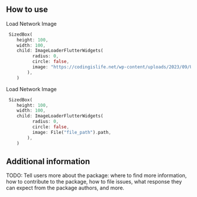 
## How to use

Load Network Image

```dart
 SizedBox(
    height: 100,
    width: 100,
    child: ImageLoaderFlutterWidgets(
          radius: 0,
          circle: false,
          image: "https://codingislife.net/wp-content/uploads/2023/09/Untitled_design__1___2_-removebg-preview-215x38.png",
        ),
    )
```

Load Network Image

```dart
 SizedBox(
    height: 100,
    width: 100,
    child: ImageLoaderFlutterWidgets(
          radius: 0,
          circle: false,
          image: File("file_path").path,
        ),
    )
```



## Additional information

TODO: Tell users more about the package: where to find more information, how to
contribute to the package, how to file issues, what response they can expect
from the package authors, and more.
